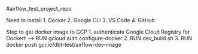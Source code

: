 #airflow_test_project_repo

Need to install
    1. Docker
    2. Google CLI
    3. VS Code
    4. GitHub



Step to get docker image to GCP
    1. authenticate Google Cloud Registry for Dockert --> RUN gcloud auth configure-docker
    2. RUN dev_build.sh
    3. RUN docker push gcr.io/dbt-test/airflow-dev-image
